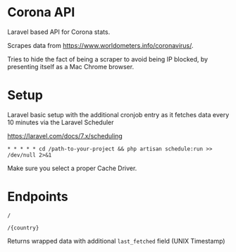 # Corona API

Laravel based API for Corona stats.

Scrapes data from https://www.worldometers.info/coronavirus/.

Tries to hide the fact of being a scraper to avoid being IP blocked, by presenting itself as a Mac Chrome browser.

# Setup

Laravel basic setup with the additional cronjob entry as it fetches data every 10 minutes via the Laravel Scheduler

https://laravel.com/docs/7.x/scheduling

``* * * * * cd /path-to-your-project && php artisan schedule:run >> /dev/null 2>&1
``

Make sure you select a proper Cache Driver.

# Endpoints

`/` 

`/{country}`

Returns wrapped data with additional `last_fetched` field (UNIX Timestamp)
